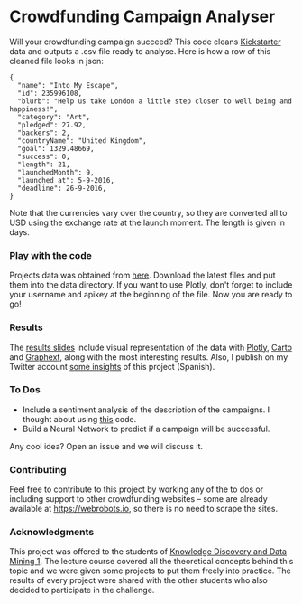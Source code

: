 # Crowdfunding Campaign Analyser

Will your crowdfunding campaign succeed? This code cleans [Kickstarter](kickstarter.com) data and outputs a .csv file ready to analyse. Here is how a row of this cleaned file looks in json:
```
{
  "name": "Into My Escape",
  "id": 235996108,
  "blurb": "Help us take London a little step closer to well being and happiness!",
  "category": "Art",
  "pledged": 27.92,
  "backers": 2,
  "countryName": "United Kingdom",
  "goal": 1329.48669,
  "success": 0,
  "length": 21,
  "launchedMonth": 9,
  "launched_at": 5-9-2016,
  "deadline": 26-9-2016,
}
```
Note that the currencies vary over the country, so they are converted all to USD using the exchange rate at the launch moment. The length is given in days.

### Play with the code

Projects data was obtained from [here](https://webrobots.io/kickstarter-datasets/). Download the latest files and put them into the data directory. If you want to use Plotly, don't forget to include your username and apikey at the beginning of the file. Now you are ready to go!

### Results

The [results slides](slides/Final%20Results.pdf) include visual representation of the data with [Plotly](https://plot.ly), [Carto](carto.com) and [Graphext](graphext.com), along with the most interesting results.
Also, I publish on my Twitter account [some insights](https://twitter.com/_mariabg/status/968058086010294272) of this project (Spanish).

### To Dos

* Include a sentiment analysis of the description of the campaigns. I thought about using [this](https://github.com/clemtoy/WNAffect) code.
* Build a Neural Network to predict if a campaign will be successful.

Any cool idea? Open an issue and we will discuss it.

### Contributing

Feel free to contribute to this project by working any of the to dos or including support to other crowdfunding websites – some are already available at https://webrobots.io, so there is no need to scrape the sites.

### Acknowledgments

This project was offered to the students of [Knowledge Discovery and Data Mining 1](http://kti.tugraz.at/staff/denis/courses/kddm1/). The lecture course covered all the theoretical concepts behind this topic and we were given some projects to put them freely into practice. The results of every project were shared with the other students who also decided to participate in the challenge.
